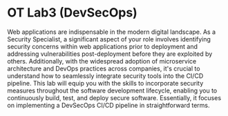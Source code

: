 # OT Lab3 (DevSecOps)

Web applications are indispensable in the modern digital landscape. As a Security Specialist, a
significant aspect of your role involves identifying security concerns within web applications prior
to deployment and addressing vulnerabilities post-deployment before they are exploited by
others.
Additionally, with the widespread adoption of microservice architecture and DevOps practices
across companies, it's crucial to understand how to seamlessly integrate security tools into the
CI/CD pipeline. This lab will equip you with the skills to incorporate security measures
throughout the software development lifecycle, enabling you to continuously build, test, and
deploy secure software. Essentially, it focuses on implementing a DevSecOps CI/CD pipeline in
straightforward terms.
